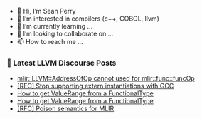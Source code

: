 - 👋 Hi, I’m Sean Perry
- 👀 I’m interested in compilers (c++, COBOL, llvm)
- 🌱 I’m currently learning ...
- 💞️ I’m looking to collaborate on ...
- 📫 How to reach me ...

<!---
s66perry/s66perry is a ✨ special ✨ repository because its `README.md` (this file) appears on your GitHub profile.
You can click the Preview link to take a look at your changes.
--->
### 📕 Latest LLVM Discourse Posts

<!-- DISCOURSE-LLVM:START -->
- [mlir::LLVM::AddressOfOp cannot used for mlir::func::funcOp](https://discourse.llvm.org/t/mlir-addressofop-cannot-used-for-mlir-funcop/71634#post_7)
- [[RFC] Stop supporting extern instantiations with GCC](https://discourse.llvm.org/t/rfc-stop-supporting-extern-instantiations-with-gcc/71277?page=2#post_22)
- [How to get ValueRange from a FunctionalType](https://discourse.llvm.org/t/how-to-get-valuerange-from-a-functionaltype/71751#post_7)
- [How to get ValueRange from a FunctionalType](https://discourse.llvm.org/t/how-to-get-valuerange-from-a-functionaltype/71751#post_6)
- [[RFC] Poison semantics for MLIR](https://discourse.llvm.org/t/rfc-poison-semantics-for-mlir/66245?page=2#post_37)
<!-- DISCOURSE-LLVM:END -->
